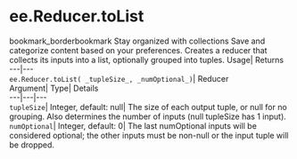 
#  ee.Reducer.toList 
bookmark_borderbookmark Stay organized with collections  Save and categorize content based on your preferences.
Creates a reducer that collects its inputs into a list, optionally grouped into tuples. 
Usage| Returns  
---|---  
`ee.Reducer.toList( _tupleSize_, _numOptional_)`| Reducer  
Argument| Type| Details  
---|---|---  
`tupleSize`| Integer, default: null| The size of each output tuple, or null for no grouping. Also determines the number of inputs (null tupleSize has 1 input).  
`numOptional`| Integer, default: 0| The last numOptional inputs will be considered optional; the other inputs must be non-null or the input tuple will be dropped.  
